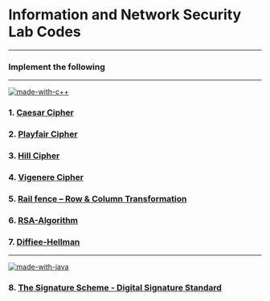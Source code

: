 # Information and Network Security Lab Codes

---

### Implement the following
____
[![made-with-c++](https://forthebadge.com/images/badges/made-with-c-plus-plus.svg)](https://www.cplusplus.com/)

### 1. [Caesar Cipher](https://github.com/Kritik007/CODES/blob/main/INS-Lab/Caesar-Cipher.cpp)

### 2. [Playfair Cipher](https://github.com/Kritik007/CODES/blob/main/INS-Lab/Playfair-Cipher.cpp)

### 3. [Hill Cipher](https://github.com/Kritik007/CODES/blob/main/INS-Lab/Hill-Cipher.cpp)

### 4. [Vigenere Cipher](https://github.com/Kritik007/CODES/blob/main/INS-Lab/Vigenere-Cipher.cpp)

### 5. [Rail fence – Row & Column Transformation](https://github.com/Kritik007/CODES/blob/main/INS-Lab/RailFence-Cipher.cpp)

### 6. [RSA-Algorithm](https://github.com/Kritik007/CODES/blob/main/INS-Lab/RSA-Algorithm.cpp)

### 7. [Diffiee-Hellman](https://github.com/Kritik007/CODES/blob/main/INS-Lab/Diffiee-Hellman.cpp)
_____

[![made-with-java](https://forthebadge.com/images/badges/made-with-java.svg)](https://www.java.com/)

### 8. [The Signature Scheme - Digital Signature Standard](https://github.com/Kritik007/CODES/blob/main/INS-Lab/DigitalSignature.java)
